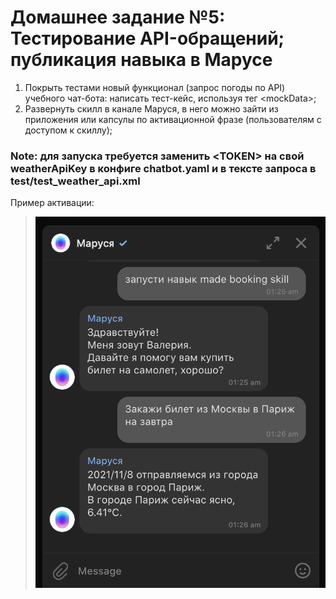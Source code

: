 # Домашнее задание №5: Тестирование API-обращений; публикация навыка в Марусе

1. Покрыть тестами новый функционал (запрос погоды по API) учебного чат-бота: написать тест-кейс, используя тег \<mockData\>;
2. Развернуть скилл в канале Маруся, в него можно зайти из приложения или капсулы по активационной фразе (пользователям с доступом к скиллу);
 
### Note: для запуска требуется заменить \<TOKEN\> на свой weatherApiKey в конфиге chatbot.yaml и в тексте запроса в test/test_weather_api.xml
 
Пример активации: 
> ![](log.jpg)

